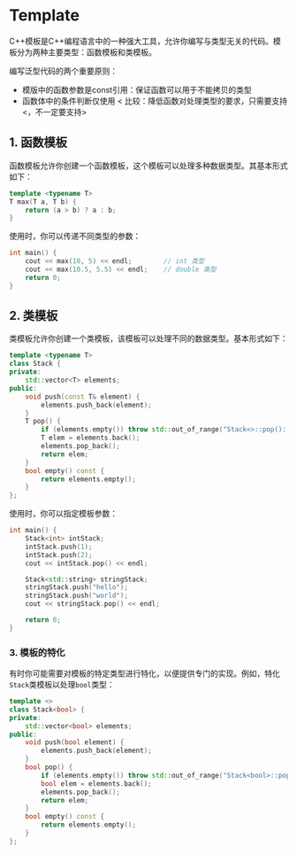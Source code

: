 # Template
C++模板是C++编程语言中的一种强大工具，允许你编写与类型无关的代码。模板分为两种主要类型：函数模板和类模板。

编写泛型代码的两个重要原则：
* 模版中的函数参数是const引用：保证函数可以用于不能拷贝的类型
* 函数体中的条件判断仅使用 < 比较：降低函数对处理类型的要求，只需要支持<，不一定要支持>

## 1. 函数模板

函数模板允许你创建一个函数模板，这个模板可以处理多种数据类型。其基本形式如下：

```cpp
template <typename T>
T max(T a, T b) {
    return (a > b) ? a : b;
}
```

使用时，你可以传递不同类型的参数：

```cpp
int main() {
    cout << max(10, 5) << endl;        // int 类型
    cout << max(10.5, 5.5) << endl;    // double 类型
    return 0;
}
```

## 2. 类模板

类模板允许你创建一个类模板，该模板可以处理不同的数据类型。基本形式如下：

```cpp
template <typename T>
class Stack {
private:
    std::vector<T> elements;
public:
    void push(const T& element) {
        elements.push_back(element);
    }
    T pop() {
        if (elements.empty()) throw std::out_of_range("Stack<>::pop(): empty stack");
        T elem = elements.back();
        elements.pop_back();
        return elem;
    }
    bool empty() const {
        return elements.empty();
    }
};
```

使用时，你可以指定模板参数：

```cpp
int main() {
    Stack<int> intStack;
    intStack.push(1);
    intStack.push(2);
    cout << intStack.pop() << endl;

    Stack<std::string> stringStack;
    stringStack.push("hello");
    stringStack.push("world");
    cout << stringStack.pop() << endl;

    return 0;
}
```

### 3. 模板的特化

有时你可能需要对模板的特定类型进行特化，以便提供专门的实现。例如，特化`Stack`类模板以处理`bool`类型：

```cpp
template <>
class Stack<bool> {
private:
    std::vector<bool> elements;
public:
    void push(bool element) {
        elements.push_back(element);
    }
    bool pop() {
        if (elements.empty()) throw std::out_of_range("Stack<bool>::pop(): empty stack");
        bool elem = elements.back();
        elements.pop_back();
        return elem;
    }
    bool empty() const {
        return elements.empty();
    }
};
```
